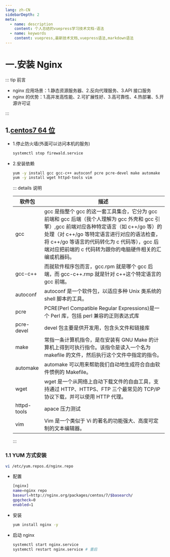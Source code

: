 ```yaml
---
lang: zh-CN
sidebarDepth: 2
meta:
  - name: description
    content: 个人总结的vuepress学习技术文档-语法
  - name: keywords
    content: vuepress,最新技术文档,vuepress语法,markdown语法
---
```


# 一.安装 Nginx

::: tip 前言

- nginx 应用场景：1.静态资源服务器、2.反向代理服务、3.API 接口服务
- nginx 的优势：1.高并发高性能、2.可扩展性好、3.高可靠性、4.热部署、5.开源许可证

:::

## 1.[centos7 64 位](http://59.80.44.49/isoredirect.centos.org/centos/7/isos/x86_64/CentOS-7-x86_64-DVD-1810.iso)

- 1.停止防火墙(外面可以访问本机的服务)

  ```sh
  systemctl stop firewald.service
  ```

- 2.安装依赖

  ```sh
  yum -y install gcc gcc-c++ autoconf pcre pcre-devel make automake
  yum -y install wget httpd-tools vim
  ```

  ::: details 说明

  | 软件包 | 描述 |
  | ----------- | ---------------------------------------------------------------------------------------------------------------------------------------------------------------------------------------------------------------------------------------------------------------------------------------------------- |
  | gcc | gcc 是指整个 gcc 的这一套工具集合，它分为 gcc 前端和 gcc 后端（我个人理解为 gcc 外壳和 gcc 引擎）,gcc 前端对应各种特定语言（如 c++/go 等）的处理（对 c++/go 等特定语言进行对应的语法检查，将 c++/go 等语言的代码转化为 c 代码等），gcc 后端对应把前端的 c 代码转为跟你的电脑硬件相关的汇编或机器码。 |
  | gcc-c++ | 而就软件程序包而言，gcc.rpm 就是哪个 gcc 后端，而 gcc-c++.rmp 就是针对 c++这个特定语言的 gcc 前端。 |
  | autoconf | autoconf 是一个软件包，以适应多种 Unix 类系统的 shell 脚本的工具。 |
  | pcre | PCRE(Perl Compatible Regular Expressions)是一个 Perl 库，包括 perl 兼容的正则表达式库 |
  | pcre-devel | devel 包主要是供开发用，包含头文件和链接库 |
  | make | 常指一条计算机指令，是在安装有 GNU Make 的计算机上得到可执行指令。该指令是读入一个名为 makefile 的文件，然后执行这个文件中指定的指令。 |
  | automake | automake 可以用来帮助我们自动地生成符合自由软件惯例的 Makefile。 |
  | wget | wget 是一个从网络上自动下载文件的自由工具，支持通过 HTTP、HTTPS、FTP 三个最常见的 TCP/IP 协议下载，并可以使用 HTTP 代理。 |
  | httpd-tools | apace 压力测试 |
  | vim | Vim 是一个类似于 Vi 的著名的功能强大、高度可定制的文本编辑器。  
  :::

### 1.1 YUM 方式安装

```sh
vi /etc/yum.repos.d/nginx.repo
```

- 配置

  ```sh
  [nginx]
  name=nginx repo
  baseurl=http://nginx.org/packages/centos/7/$basearch/
  gpgcheck=0
  enabled=1
  ```

- 安装

  ```sh
  yum install nginx -y
  ```

- 启动 nginx

  ```sh
  systemctl start nginx.service
  systemctl restart nginx.service # 重启
  ```

